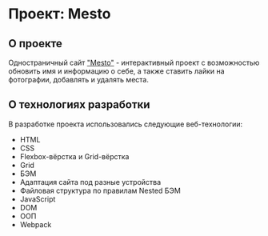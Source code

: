 # Проект: Mesto

## О проекте

Одностраничный сайт ["Mesto"](https://jemqoo.github.io/mesto/ "Ссылка на сайт") - интерактивный проект с возможностью обновить имя и информацию о себе, а также ставить лайки на фотографии, добавлять и удалять места.

## О технологиях разработки

В разработке проекта использовались следующие веб-технологии:

- HTML
- CSS
- Flexbox-вёрстка и Grid-вёрстка
- Grid
- БЭМ
- Адаптация сайта под разные устройства
- Файловая структура по правилам Nested БЭМ
- JavaScript
- DOM
- ООП
- Webpack
